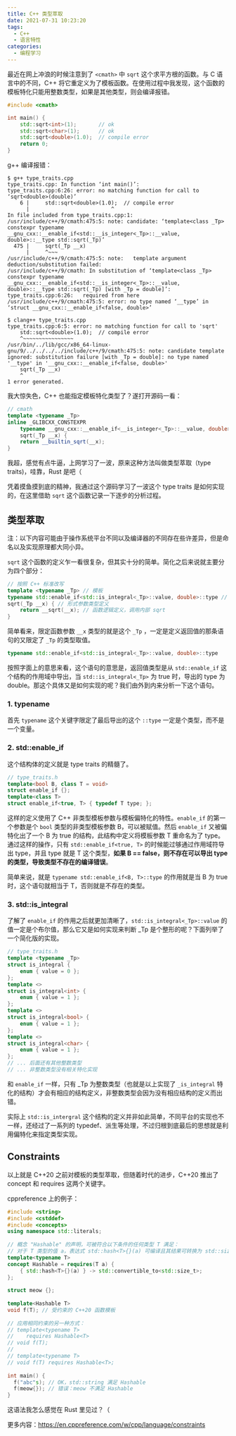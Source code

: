 ```yaml
---
title: C++ 类型萃取
date: 2021-07-31 10:23:20
tags:
  - C++
  - 语言特性
categories:	
  - 编程学习
---
```


最近在网上冲浪的时候注意到了 `<cmath>` 中 `sqrt` 这个求平方根的函数。与 C 语言中的不同，C++ 将它重定义为了模板函数。在使用过程中我发现，这个函数的模板特化只能用整数类型，如果是其他类型，则会编译报错。

<!-- more -->

```cpp
#include <cmath>

int main() {
    std::sqrt<int>(1);       // ok
    std::sqrt<char>(1);      // ok
    std::sqrt<double>(1.0);  // compile error
    return 0;
}
```

g++ 编译报错：

```
$ g++ type_traits.cpp
type_traits.cpp: In function ‘int main()’:
type_traits.cpp:6:26: error: no matching function for call to ‘sqrt<double>(double)’
    6 |     std::sqrt<double>(1.0);  // compile error
      |                          ^
In file included from type_traits.cpp:1:
/usr/include/c++/9/cmath:475:5: note: candidate: ‘template<class _Tp> constexpr typename __gnu_cxx::__enable_if<std::__is_integer<_Tp>::__value, double>::__type std::sqrt(_Tp)’
  475 |     sqrt(_Tp __x)
      |     ^~~~
/usr/include/c++/9/cmath:475:5: note:   template argument deduction/substitution failed:
/usr/include/c++/9/cmath: In substitution of ‘template<class _Tp> constexpr typename __gnu_cxx::__enable_if<std::__is_integer<_Tp>::__value, double>::__type std::sqrt(_Tp) [with _Tp = double]’:
type_traits.cpp:6:26:   required from here
/usr/include/c++/9/cmath:475:5: error: no type named ‘__type’ in ‘struct __gnu_cxx::__enable_if<false, double>’

$ clang++ type_traits.cpp
type_traits.cpp:6:5: error: no matching function for call to 'sqrt'
    std::sqrt<double>(1.0);  // compile error
    ^~~~~~~~~~~~~~~~~
/usr/bin/../lib/gcc/x86_64-linux-gnu/9/../../../../include/c++/9/cmath:475:5: note: candidate template ignored: substitution failure [with _Tp = double]: no type named '__type' in '__gnu_cxx::__enable_if<false, double>'
    sqrt(_Tp __x)
    ^
1 error generated.
```

我大惊失色，C++ 也能指定模板特化类型了？遂打开源码一看：

```cpp
// cmath
template <typename _Tp>
inline _GLIBCXX_CONSTEXPR
    typename __gnu_cxx::__enable_if<__is_integer<_Tp>::__value, double>::__type
    sqrt(_Tp __x) {
    return __builtin_sqrt(__x);
}
```

我超，感觉有点牛逼，上网学习了一波，原来这种方法叫做类型萃取（type traits)，哇靠，Rust 是吧（

凭着摸鱼摸到底的精神，我通过这个源码学习了一波这个 type traits 是如何实现的，在这里借助 `sqrt` 这个函数记录一下逐步的分析过程。

## 类型萃取

注：以下内容可能由于操作系统平台不同以及编译器的不同存在些许差异，但是命名以及实现原理都大同小异。

`sqrt` 这个函数的定义乍一看很复杂，但其实十分的简单。简化之后来说就主要分为四个部分：

```cpp
// 按照 C++ 标准改写
template <typename _Tp> // 模板
typename std::enable_if<std::is_integral<_Tp>::value, double>::type // 返回值类型定义
sqrt(_Tp __x) { // 形式参数类型定义
    return __sqrt(__x); // 函数逻辑定义，调用内部 sqrt
}
```

简单看来，限定函数参数 `__x` 类型的就是这个 `_Tp` ，一定是定义返回值的那条语句的又限定了 `_Tp` 的类型取值。

```cpp
typename std::enable_if<std::is_integral<_Tp>::value, double>::type
```

按照字面上的意思来看，这个语句的意思是，返回值类型是从 `std::enable_if` 这个结构的作用域中导出，当 `std::is_integral<_Tp>` 为 true 时，导出的 type 为 double。那这个具体又是如何实现的呢？我们由外到内来分析一下这个语句。

### 1. typename

首先 `typename` 这个关键字限定了最后导出的这个 `::type` 一定是个类型，而不是一个变量。

### 2. std::enable_if

这个结构体的定义就是 type traits 的精髓了。

```cpp
// type_traits.h
template<bool B, class T = void>
struct enable_if {};
template<class T>
struct enable_if<true, T> { typedef T type; };
```

这样的定义使用了 C++ 非类型模板参数与模板偏特化的特性。`enable_if` 的第一个参数是个 `bool` 类型的非类型模板参数 B，可以被赋值。然后 `enable_if` 又被偏特化出了一个 B 为 true 的结构，此结构中定义将模板参数 T 重命名为了 type。通过这样的操作，只有 `std::enable_if<true, T>` 的时候能过够通过作用域符导出 type，并且 type 就是 T 这个类型，**如果 B == false，则不存在可以导出 type 的类型，导致类型不存在的编译错误**。

简单来说，就是 `typename std::enable_if<B, T>::type` 的作用就是当 B 为 true 时，这个语句就相当于 T，否则就是不存在的类型。

### 3. std::is_integral

了解了 `enable_if` 的作用之后就更加清晰了，`std::is_integral<_Tp>::value` 的值一定是个布尔值，那么它又是如何实现来判断 _Tp 是个整形的呢？下面列举了一个简化版的实现。

```cpp
// type_traits.h
template <typename _Tp>
struct is_integral {
    enum { value = 0 };
};
template <>
struct is_integral<int> {
    enum { value = 1 };
};
template <>
struct is_integral<bool> {
    enum { value = 1 };
};
template <>
struct is_integral<char> {
    enum { value = 1 };
};
// ... 后面还有其他整数类型
// ... 非整数类型没有相关特化实现
```

和 `enable_if` 一样，只有 _Tp 为整数类型（也就是以上实现了 `_is_integral` 特化的结构）才会有相应的结构定义，非整数类型会因为没有相应结构的定义而出错。

实际上 `std::is_intergral` 这个结构的定义并非如此简单，不同平台的实现也不一样，还经过了一系列的 typedef、派生等处理，不过归根到底最后的思想就是利用偏特化来指定类型实现。

## Constraints

以上就是 C++20 之前对模板的类型萃取，但随着时代的进步，C++20 推出了 concept 和 requires 这两个关键字。

cppreference 上的例子：

```cpp
#include <string>
#include <cstddef>
#include <concepts>
using namespace std::literals;
 
// 概念 "Hashable" 的声明，可被符合以下条件的任何类型 T 满足：
// 对于 T 类型的值 a，表达式 std::hash<T>{}(a) 可编译且其结果可转换为 std::size_t
template<typename T>
concept Hashable = requires(T a) {
    { std::hash<T>{}(a) } -> std::convertible_to<std::size_t>;
};
 
struct meow {};
 
template<Hashable T>
void f(T); // 受约束的 C++20 函数模板
 
// 应用相同约束的另一种方式：
// template<typename T>
//    requires Hashable<T>
// void f(T); 
// 
// template<typename T>
// void f(T) requires Hashable<T>; 
 
int main() {
  f("abc"s); // OK，std::string 满足 Hashable
  f(meow{}); // 错误：meow 不满足 Hashable
}
```

这语法我怎么感觉在 Rust 里见过？（

更多内容：https://en.cppreference.com/w/cpp/language/constraints

